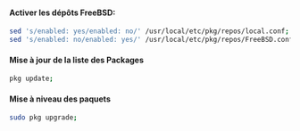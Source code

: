 #### Activer les dépôts FreeBSD:
```bash
sed 's/enabled: yes/enabled: no/' /usr/local/etc/pkg/repos/local.conf;
sed 's/enabled: no/enabled: yes/' /usr/local/etc/pkg/repos/FreeBSD.conf;
```

#### Mise à jour de la liste des Packages
```bash
pkg update;
```

#### Mise à niveau des paquets
```bash
sudo pkg upgrade;
```
